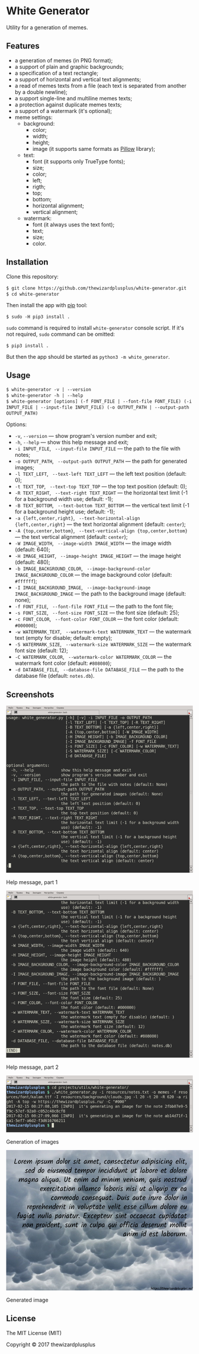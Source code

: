 # White Generator

Utility for a generation of memes.

## Features

* a generation of memes (in PNG format);
* a support of plain and graphic backgrounds;
* a specification of a text rectangle;
* a support of horizontal and vertical text alignments;
* a read of memes texts from a file (each text is separated from another by a double newline);
* a support single-line and multiline memes texts;
* a protection against duplicate memes texts;
* a support of a watermark (it's optional);
* meme settings:
    * background:
        * color;
        * width;
        * height;
        * image (it supports same formats as [Pillow](http://python-pillow.org/) library);
    * text:
        * font (it supports only TrueType fonts);
        * size;
        * color;
        * left;
        * rigth;
        * top;
        * bottom;
        * horizontal alignment;
        * vertical alignment;
    * watermark:
        * font (it always uses the text font);
        * text;
        * size;
        * color.

## Installation

Clone this repository:

```
$ git clone https://github.com/thewizardplusplus/white-generator.git
$ cd white-generator
```

Then install the app with [pip](https://pip.pypa.io/) tool:

```
$ sudo -H pip3 install .
```

`sudo` command is required to install `white-generator` console script. If it's not required, `sudo` command can be omitted:

```
$ pip3 install .
```

But then the app should be started as `python3 -m white_generator`.

## Usage

```
$ white-generator -v | --version
$ white-generator -h | --help
$ white-generator [options] (-f FONT_FILE | --font-file FONT_FILE) (-i INPUT_FILE | --input-file INPUT_FILE) (-o OUTPUT_PATH | --output-path OUTPUT_PATH)
```

Options:

* `-v`, `--version` &mdash; show program's version number and exit;
* `-h`, `--help` &mdash; show this help message and exit;
* `-i INPUT_FILE`, ` --input-file INPUT_FILE` &mdash; the path to the file with notes;
* `-o OUTPUT_PATH`, ` --output-path OUTPUT_PATH` &mdash; the path for generated images;
* `-l TEXT_LEFT`, ` --text-left TEXT_LEFT` &mdash; the left text position (default: 0);
* `-t TEXT_TOP`, ` --text-top TEXT_TOP` &mdash; the top text position (default: 0);
* `-R TEXT_RIGHT`, ` --text-right TEXT_RIGHT` &mdash; the horizontal text limit (-1 for a background width use; default: -1);
* `-B TEXT_BOTTOM`, ` --text-bottom TEXT_BOTTOM` &mdash; the vertical text limit (-1 for a background height use; default: -1);
* `-a {left,center,right}`, ` --text-horizontal-align {left,center,right}` &mdash; the text horizontal alignment (default: `center`);
* `-A {top,center,bottom}`, ` --text-vertical-align {top,center,bottom}` &mdash; the text vertical alignment (default: `center`);
* `-W IMAGE_WIDTH`, ` --image-width IMAGE_WIDTH` &mdash; the image width (default: 640);
* `-H IMAGE_HEIGHT`, ` --image-height IMAGE_HEIGHT` &mdash; the image height (default: 480);
* `-b IMAGE_BACKGROUND_COLOR`, ` --image-background-color IMAGE_BACKGROUND_COLOR` &mdash; the image background color (default: `#ffffff`);
* `-I IMAGE_BACKGROUND_IMAGE`, ` --image-background-image IMAGE_BACKGROUND_IMAGE` &mdash; the path to the background image (default: none);
* `-f FONT_FILE`, ` --font-file FONT_FILE` &mdash; the path to the font file;
* `-s FONT_SIZE`, ` --font-size FONT_SIZE` &mdash; the font size (default: 25);
* `-c FONT_COLOR`, ` --font-color FONT_COLOR` &mdash; the font color (default: `#000000`);
* `-w WATERMARK_TEXT`, ` --watermark-text WATERMARK_TEXT` &mdash; the watermark text (empty for disable; default: empty);
* `-S WATERMARK_SIZE`, ` --watermark-size WATERMARK_SIZE` &mdash; the watermark font size (default: 12);
* `-C WATERMARK_COLOR`, ` --watermark-color WATERMARK_COLOR` &mdash; the watermark font color (default: `#808080`);
* `-d DATABASE_FILE`, ` --database-file DATABASE_FILE` &mdash; the path to the database file (default: `notes.db`).

## Screenshots

![Help message, part 1](screenshots/screenshot_00.png)

Help message, part 1

![Help message, part 2](screenshots/screenshot_01.png)

Help message, part 2

![Generation of images](screenshots/screenshot_02.png)

Generation of images

![Generated image](screenshots/screenshot_03.png)

Generated image

## License

The MIT License (MIT)

Copyright &copy; 2017 thewizardplusplus
